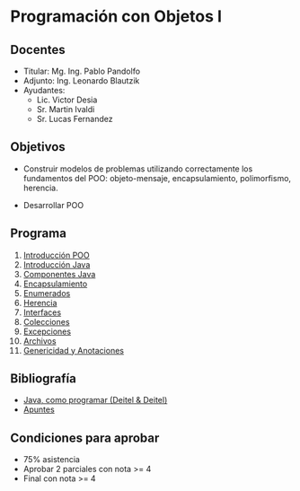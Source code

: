 # Programación con Objetos I

## Docentes

* Titular: Mg. Ing. Pablo Pandolfo
* Adjunto: Ing. Leonardo Blautzik 
* Ayudantes: 
  * Lic. Victor Desia
  * Sr. Martin Ivaldi
  * Sr. Lucas Fernandez

## Objetivos

* Construir modelos de problemas utilizando correctamente los fundamentos del POO: objeto-mensaje, encapsulamiento, polimorfismo, herencia.

* Desarrollar POO

## Programa

1. [Introducción POO](doc/intro-poo.md)
1. [Introducción Java](doc/intro-java.md)
1. [Componentes Java](doc/comp-java.md)
1. [Encapsulamiento](doc/encapsulamiento.md)
1. [Enumerados](doc/enums.md)
1. [Herencia](doc/herencia.md)
1. [Interfaces](doc/interfaces)
1. [Colecciones](doc/colecciones.md)
1. [Excepciones](doc/excepciones.md)
1. [Archivos](doc/archivos.md)
1. [Genericidad y Anotaciones](doc/genericidad.md)

## Bibliografía

* [Java, como programar (Deitel & Deitel)](doc/deitel.pdf)
* [Apuntes](doc/)

## Condiciones para aprobar

* 75% asistencia
* Aprobar 2 parciales con nota >= 4
* Final con nota >= 4
